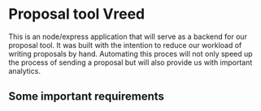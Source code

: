 # Proposal tool Vreed

This is an node/express application that will serve as a backend for our proposal tool. It was built with the intention to reduce our workload of writing proposals by hand. Automating this proces will not only speed up the process of sending a proposal but will also provide us with important analytics. 

## Some important requirements 
